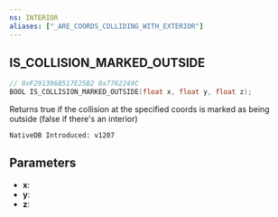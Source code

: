```yaml
---
ns: INTERIOR
aliases: ["_ARE_COORDS_COLLIDING_WITH_EXTERIOR"]
---
```

## IS_COLLISION_MARKED_OUTSIDE

```c
// 0xF291396B517E25B2 0x7762249C
BOOL IS_COLLISION_MARKED_OUTSIDE(float x, float y, float z);
```

Returns true if the collision at the specified coords is marked as being outside (false if there's an interior)

```
NativeDB Introduced: v1207
```

## Parameters
* **x**:
* **y**:
* **z**:
